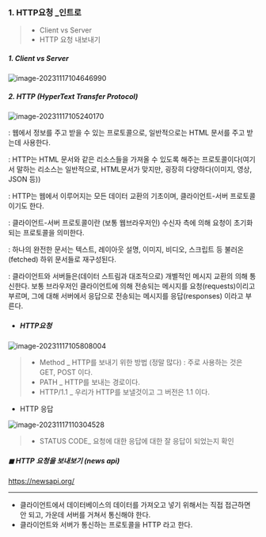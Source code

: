 ### 1.  HTTP요청 _인트로

> * Client vs Server 
> * HTTP 요청 내보내기 

##### 1.  Client vs Server 

![image-20231117104646990](C:\Users\bestsu\AppData\Roaming\Typora\typora-user-images\image-20231117104646990.png)

#####  2. HTTP (HyperText Transfer Protocol)

![image-20231117105240170](C:\Users\bestsu\AppData\Roaming\Typora\typora-user-images\image-20231117105240170.png)

: 웹에서 정보를 주고 받을 수 있는 프로토콜으로, 일반적으로는 HTML 문서를 주고 받는데 사용한다. 

: HTTP는 HTML 문서와 같은 리소스들을 가져올 수 있도록 해주는 프로토콜이다(여기서 말하는 리소스는 일반적으로, HTML문서가 맞지만, 굉장히 다양하다(이미지, 영상, JSON 등))

: HTTP는 웹에서 이루어지는 모든 데이터 교환의 기초이며, 클라이언트-서버 프로토콜이기도 한다. 

: 클라이언트-서버 프로토콜이란 (보통 웹브라우저인) 수신자 측에 의해 요청이 초기화되는 프로토콜을 의미한다. 

: 하나의 완전한 문서는 텍스트, 레이아웃 설명, 이미지, 비디오, 스크립트 등 불러온(fetched) 하위 문서들로 재구성된다. 

: 클라이언트와 서버들은(데이터 스트림과 대조적으로) 개별적인 메시지 교환의 의해 통신한다. 보통 브라우저인 클라이언트에 의해 전송되는 메시지를 요청(requests)이리고 부르며, 그에 대해 서버에서 응답으로 전송되는 메시지를 응답(responses) 이라고 부른다. 



* ##### HTTP요청

![image-20231117105808004](C:\Users\bestsu\AppData\Roaming\Typora\typora-user-images\image-20231117105808004.png)

> * Method _ HTTP를 보내기 위한 방법 (정말 많다) : 주로 사용하는 것은 GET, POST 이다. 
> * PATH _ HTTP를 보내는 경로이다. 
> * HTTP/1.1 _ 우리가 HTTP를 보낼것이고 그 버전은 1.1 이다. 



* HTTP 응답

![image-20231117110304528](C:\Users\bestsu\AppData\Roaming\Typora\typora-user-images\image-20231117110304528.png)

> * STATUS CODE_ 요청에 대한 응답에 대한 잘 응답이 되었는지 확인 



##### ◼ HTTP 요청을 보내보기 (news api)

https://newsapi.org/



---



* 클라이언트에서 데이터베이스의 데이터를 가져오고 넣기 위해서는 직접 접근하면 안 되고, 가운데 서버를 거쳐서 통신해야 한다. 
* 클라이언트와 서버가 통신하는 프로토콜을 HTTP 라고 한다. 
